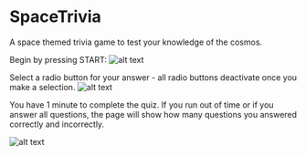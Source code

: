 # SpaceTrivia
A space themed trivia game to test your knowledge of the cosmos.

Begin by pressing START:
![alt text](https://media.giphy.com/media/TEWUYkQFbhHYlkP73J/giphy.gif)

Select a radio button for your answer - all radio buttons deactivate once you make a selection.
![alt text](https://media.giphy.com/media/pqHLNORCPqfuwy9otv/giphy.gif)

You have 1 minute to complete the quiz. If you run out of time or if you answer all questions, the page will show how many questions you answered correctly and incorrectly. 

![alt text](https://media.giphy.com/media/duexV2zPTaUeWp3ItQ/giphy.gif)
